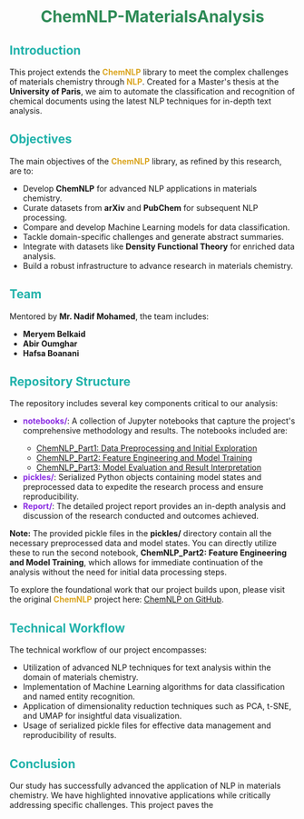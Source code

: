 <h1 align="center" style="color:#2E8B57;">ChemNLP-MaterialsAnalysis</h1>

<h2 style="color:#20B2AA;">Introduction</h2>
<p>This project extends the <span style="font-weight:bold; color:#DAA520;">ChemNLP</span> library to meet the complex challenges of materials chemistry through <span style="font-weight:bold; color:#DAA520;">NLP</span>. Created for a Master's thesis at the <span style="font-weight:bold;">University of Paris</span>, we aim to automate the classification and recognition of chemical documents using the latest NLP techniques for in-depth text analysis.</p>

<h2 style="color:#20B2AA;">Objectives</h2>
<p>The main objectives of the <span style="font-weight:bold; color:#DAA520;">ChemNLP</span> library, as refined by this research, are to:</p>
<ul>
  <li>Develop <span style="font-weight:bold;">ChemNLP</span> for advanced NLP applications in materials chemistry.</li>
  <li>Curate datasets from <span style="font-weight:bold;">arXiv</span> and <span style="font-weight:bold;">PubChem</span> for subsequent NLP processing.</li>
  <li>Compare and develop Machine Learning models for data classification.</li>
  <li>Tackle domain-specific challenges and generate abstract summaries.</li>
  <li>Integrate with datasets like <span style="font-weight:bold;">Density Functional Theory</span> for enriched data analysis.</li>
  <li>Build a robust infrastructure to advance research in materials chemistry.</li>
</ul>

<h2 style="color:#20B2AA;">Team</h2>
<p>Mentored by <span style="font-weight:bold;">Mr. Nadif Mohamed</span>, the team includes:</p>
<ul>
  <li><span style="font-weight:bold;">Meryem Belkaid</span></li>
  <li><span style="font-weight:bold;">Abir Oumghar</span></li>
  <li><span style="font-weight:bold;">Hafsa Boanani</span></li>
</ul>

<h2 style="color:#20B2AA;">Repository Structure</h2>
<p>The repository includes several key components critical to our analysis:</p>
<ul>
  <li><strong style="color:#8A2BE2;">notebooks/</strong>: A collection of Jupyter notebooks that capture the project's comprehensive methodology and results. The notebooks included are:</li>
    <ul>
      <li><a href="YOUR_REPO_PATH_HERE/ChemNLP_Part1.ipynb">ChemNLP_Part1: Data Preprocessing and Initial Exploration</a></li>
      <li><a href="YOUR_REPO_PATH_HERE/ChemNLP_Part2.ipynb">ChemNLP_Part2: Feature Engineering and Model Training</a></li>
      <li><a href="YOUR_REPO_PATH_HERE/ChemNLP_Part3.ipynb">ChemNLP_Part3: Model Evaluation and Result Interpretation</a></li>
    </ul>

  <li><strong style="color:#8A2BE2;">pickles/</strong>: Serialized Python objects containing model states and preprocessed data to expedite the research process and ensure reproducibility.</li>
  <li><strong style="color:#8A2BE2;">Report/</strong>: The detailed project report provides an in-depth analysis and discussion of the research conducted and outcomes achieved.</li>
</ul>

<p><strong>Note:</strong> The provided pickle files in the <strong>pickles/</strong> directory contain all the necessary preprocessed data and model states. You can directly utilize these to run the second notebook, <strong>ChemNLP_Part2: Feature Engineering and Model Training</strong>, which allows for immediate continuation of the analysis without the need for initial data processing steps.</p>

<p>To explore the foundational work that our project builds upon, please visit the original <span style="font-weight:bold; color:#DAA520;">ChemNLP</span> project here: <a href="https://github.com/usnistgov/chemnlp">ChemNLP on GitHub</a>.</p>

<h2 style="color:#20B2AA;">Technical Workflow</h2>
<p>The technical workflow of our project encompasses:</p>
<ul>
  <li>Utilization of advanced NLP techniques for text analysis within the domain of materials chemistry.</li>
  <li>Implementation of Machine Learning algorithms for data classification and named entity recognition.</li>
  <li>Application of dimensionality reduction techniques such as PCA, t-SNE, and UMAP for insightful data visualization.</li>
  <li>Usage of serialized pickle files for effective data management and reproducibility of results.</li>
</ul>

<h2 style="color:#20B2AA;">Conclusion</h2>
<p>Our study has successfully advanced the application of NLP in materials chemistry. We have highlighted innovative applications while critically addressing specific challenges. This project paves the
